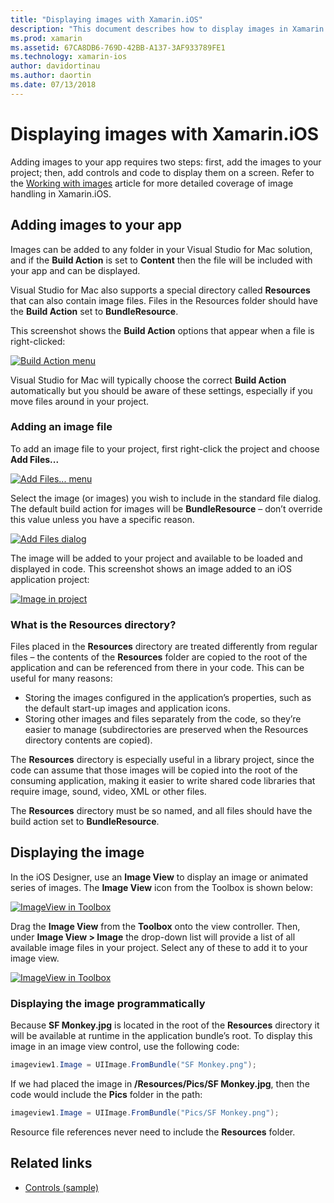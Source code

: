```yaml
---
title: "Displaying images with Xamarin.iOS"
description: "This document describes how to display images in Xamarin.iOS. It covers adding images to an app either programmatically or through the iOS Designer."
ms.prod: xamarin
ms.assetid: 67CA8DB6-769D-42BB-A137-3AF933789FE1
ms.technology: xamarin-ios
author: davidortinau
ms.author: daortin
ms.date: 07/13/2018
---
```

# Displaying images with Xamarin.iOS

Adding images to your app requires two steps: first, add the images to your project; then, add controls and code to display them on a screen. Refer to the [Working with images](~/ios/app-fundamentals/images-icons/index.md) article for more detailed coverage of image handling in Xamarin.iOS.

## Adding images to your app

Images can be added to any folder in your Visual Studio for Mac solution, and if the **Build Action** is set to **Content** then the file will be included with your app and can be displayed.

Visual Studio for Mac also supports a special directory called **Resources** that can also contain image files. Files in the Resources folder should have the **Build Action** set to **BundleResource**.

This screenshot shows the **Build Action** options that appear when a file is right-clicked:

 [![Build Action menu](image-images/image30a.png)](image-images/image30a.png#lightbox)

Visual Studio for Mac will typically choose the correct **Build Action** automatically but you should be aware of these settings, especially if you move files around in your project.

### Adding an image file

To add an image file to your project, first right-click the project and choose **Add Files...**

 [![Add Files... menu](image-images/image31a.png)](image-images/image31a.png#lightbox)

Select the image (or images) you wish to include in the standard file dialog. The default build action for images will be **BundleResource** – don’t override this value unless you have a specific reason.

 [![Add Files dialog](image-images/image32a.png)](image-images/image32a.png#lightbox)

The image will be added to your project and available to be loaded and displayed in code. This screenshot shows an image added to an iOS application project:

 [![Image in project](image-images/image33a.png)](image-images/image33a.png#lightbox)

### What is the Resources directory?

Files placed in the **Resources** directory are treated differently from regular files – the contents of the **Resources** folder are copied to the root of the application and can be referenced from there in your code. This can be useful for many reasons:

- Storing the images configured in the application’s properties, such as the default start-up images and application icons.
- Storing other images and files separately from the code, so they’re easier to manage (subdirectories are preserved when the Resources directory contents are copied).

The **Resources** directory is especially useful in a library project, since the code can assume that those images will be copied into the root of the consuming application, making it easier to write shared code libraries that require image, sound, video, XML or other files.

The **Resources** directory must be so named, and all files should have the build action set to **BundleResource**.

## Displaying the image

In the iOS Designer, use an **Image View** to display an image or animated series of images. The **Image View** icon from the Toolbox is shown below:

 [![ImageView in Toolbox](image-images/image35a.png)](image-images/image35.png#lightbox)

Drag the **Image View** from the **Toolbox** onto the view controller. Then, under **Image View > Image** the drop-down list will provide a list of all available image files in your project. Select any of these to add it to your image view.

 [![ImageView in Toolbox](image-images/image36a.png)](image-images/image36.png#lightbox)

### Displaying the image programmatically

Because **SF Monkey.jpg** is located in the root of the **Resources** directory it will be available at runtime in the application bundle’s root. To display this image in an image view control, use the following code:

```csharp
imageview1.Image = UIImage.FromBundle("SF Monkey.png");
```

If we had placed the image in **/Resources/Pics/SF Monkey.jpg**, then the code would include the **Pics** folder in the path:

```csharp
imageview1.Image = UIImage.FromBundle("Pics/SF Monkey.png");
```

Resource file references never need to include the **Resources** folder.

## Related links

- [Controls (sample)](/samples/xamarin/ios-samples/controls)